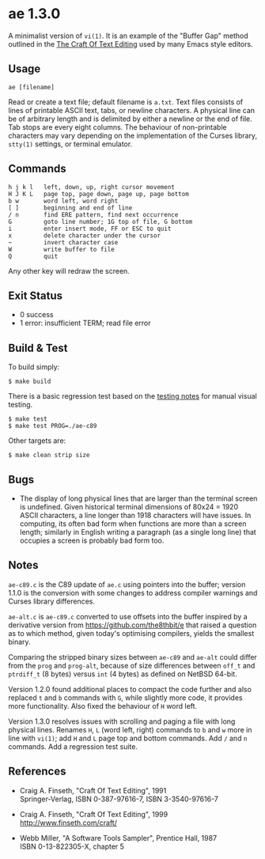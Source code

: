 ae 1.3.0
========

A minimalist version of `vi(1)`.  It is an example of the "Buffer Gap" method outlined in the [The Craft Of Text Editing](http://www.finseth.com/craft/) used by many Emacs style editors.


Usage
-----

    ae [filename]

Read or create a text file; default filename is `a.txt`.  Text files consists of lines of printable ASCII text, tabs, or newline characters.  A physical line can be of arbitrary length and is delimited by either a newline or the end of file.  Tab stops are every eight columns.  The behaviour of non-printable characters may vary depending on the implementation of the Curses library, `stty(1)` settings, or terminal emulator.


Commands
--------

    h j k l   left, down, up, right cursor movement
    H J K L   page top, page down, page up, page bottom
    b w       word left, word right
    [ ]       beginning and end of line
    / n       find ERE pattern, find next occurrence
    G         goto line number; 1G top of file, G bottom
    i         enter insert mode, FF or ESC to quit
    x         delete character under the cursor
    ~         invert character case
    W         write buffer to file
    Q         quit

Any other key will redraw the screen.


Exit Status
-----------

- 0 success
- 1 error: insufficient TERM; read file error


Build & Test
------------

To build simply:

    $ make build

There is a basic regression test based on the [testing notes](./TEST.md) for manual visual testing.

    $ make test
    $ make test PROG=./ae-c89

Other targets are:

    $ make clean strip size


Bugs
----

* The display of long physical lines that are larger than the terminal screen is undefined.  Given historical terminal dimensions of 80x24 = 1920 ASCII characters, a line longer than 1918 characters will have issues.  In computing, its often bad form when functions are more than a screen length; similarly in English writing a paragraph (as a single long line) that occupies a screen is probably bad form too.


Notes
-----

`ae-c89.c` is the C89 update of `ae.c` using pointers into the buffer; version 1.1.0 is the conversion with some changes to address compiler warnings and Curses library differences.

`ae-alt.c` is `ae-c89.c` converted to use offsets into the buffer inspired by a derivative version from https://github.com/the8thbit/e that raised a question as to which method, given today's optimising compilers, yields the smallest binary.

Comparing the stripped binary sizes between `ae-c89` and `ae-alt` could differ from the `prog` and `prog-alt`, because of size differences between `off_t` and `ptrdiff_t` (8 bytes) versus `int` (4 bytes) as defined on NetBSD 64-bit.

Version 1.2.0 found additional places to compact the code further and also replaced `t` and `b` commands with `G`, while slightly more code, it provides more functionality.  Also fixed the behaviour of `H` word left.

Version 1.3.0 resolves issues with scrolling and paging a file with long physical lines.  Renames `H`, `L` (word left, right) commands to `b` and `w` more in line with `vi(1)`; add `H` and `L` page top and bottom commands.  Add `/` and `n` commands. Add a regression test suite.


References
----------

* Craig A. Finseth, "Craft Of Text Editing", 1991  
  Springer-Verlag, ISBN 0-387-97616-7, ISBN 3-3540-97616-7

* Craig A. Finseth, "Craft Of Text Editing", 1999  
  <http://www.finseth.com/craft/>

* Webb Miller, "A Software Tools Sampler", Prentice Hall, 1987  
  ISBN 0-13-822305-X, chapter 5
